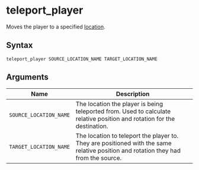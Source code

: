 # teleport_player

Moves the player to a specified [location](../level_objects/location.md).

## Syntax

```
teleport_player SOURCE_LOCATION_NAME TARGET_LOCATION_NAME
```

## Arguments

| Name                   | Description                                                                                                                        |
| ---------------------- | ---------------------------------------------------------------------------------------------------------------------------------- |
| `SOURCE_LOCATION_NAME` | The location the player is being teleported from. Used to calculate relative position and rotation for the destination.            |
| `TARGET_LOCATION_NAME` | The location to teleport the player to. They are positioned with the same relative position and rotation they had from the source. |
